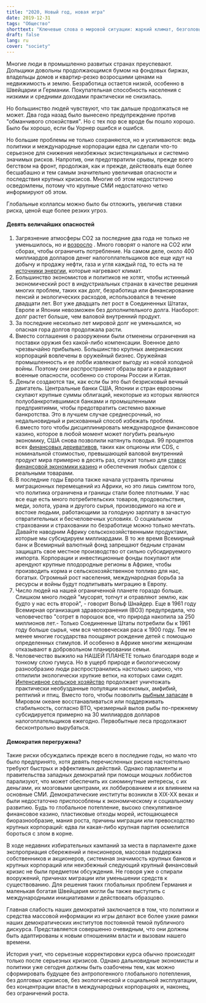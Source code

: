 ```yaml
---
title: "2020, Новый год, новая игра"
date: 2019-12-31
tags: "Общество"
shorttext: "Ключевые слова о мировой ситуации: жаркий климат, безголовый рост и денежно-кредитная политика, оружейная мания, миграция, рост населения."
draft: false
lang: ru
cover: "society"
---
```


Многие люди в промышленно развитых странах преуспевают. Дольщики довольны продолжающимся бумом на фондовых биржах, владельцы домов и квартир-резко возросшими ценами на недвижимость и землю. Безработица остается низкой, особенно в Швейцарии и Германии. Покупательная способность населения с низкими и средними доходами практически не снизилась.

Но большинство людей чувствуют, что так дальше продолжаться не может. Два года назад было вынесено предупреждение против "обманчивого спокойствия". Но с тех пор все вроде бы пошло хорошо. Было бы хорошо, если бы Уорнер ошибся и ошибся.

Но большие проблемы не только сохраняются, но и усиливаются: ведь политики и международные корпорации едва ли сделали что-то серьезное для снижения неизбежных экзистенциальных и системно значимых рисков. Напротив, они предотвратили срывы, прежде всего бегством на фронт, продолжая, как и прежде, действовать еще более бесшабашно и тем самым значительно увеличивая опасности и последствия крупных кризисов. Многие об этом недостаточно осведомлены, потому что крупные СМИ недостаточно четко информируют об этом.

Глобальные коллапсы можно было бы отложить, увеличив ставки риска, ценой еще более резких угроз.

#### Девять величайших опасностей

  1. Загрязнение атмосферы СО2 за последние два года не только не уменьшилось, но и [возросло](https://www.iea.org/reports/world-energy-outlook-2019 "World Energy Outlook 2019") . Много говорят о налоге на CO2 или сборах, чтобы ограничить потребление. На самом деле, около 400 миллиардов долларов денег налогоплательщиков все еще идут на добычу и продажу нефти, газа и угля каждый год, то есть на те [источники энергии](https://www.iisd.org/search/?qu=subsidies+fossil+fuels "Search IISD"), которые нагревают климат.
  2. Большинство экономистов и политиков не хотят, чтобы истинный экономический рост в индустриальных странах в качестве решения многих проблем, таких как долг, безработица или финансирование пенсий и экологических расходов, использовался в течение двадцати лет. Вот уже двадцать лет рост в Соединенных Штатах, Европе и Японии невозможен без дополнительного долга. Наоборот: долг растет больше, чем валовой внутренний продукт.
  3. За последние несколько лет мировой долг не уменьшился, но опасная гора долгов продолжала расти.
  4. Вместо соглашения о разоружении были отменены ограничения на поставки оружия без какой-либо компенсации. Военное дело чрезвычайно прибыльно. Большинство крупных американских корпораций вовлечены в оружейный бизнес. Оружейная промышленность и ее лобби извлекают выгоду из новой холодной войны. Поэтому они распространяют образы врага и раздувают военные опасности, особенно со стороны России и Китая.
  5. Деньги создаются так, как если бы это был безрисковый вечный двигатель. Центральные банки США, Японии и стран еврозоны скупают крупные суммы облигаций, некоторые из которых являются полуобанкротившимися банками и промышленными предприятиями, чтобы предотвратить системно важные банкротства. Это в лучшем случае среднесрочный, но недальновидный и рискованный способ избежать проблем.
  6.вместо того чтобы дисциплинировать международное финансовое казино, которое в любой момент может погубить реальную экономику, США снова позволили натянуть поводья. 99 процентов всех [финансовых деривативов](https://deutsch.rt.com/wirtschaft/55713-marc-chesney-finanzprofessor-universitaet-zuerich-globale-finanzpolitik-gefaehrdet-demokratie/ "Marc Chesney, Finanzprofessor der Universität Zürich: 'Globale Finanzpolitik gefährdet Demokratie'"), таких как опционы или CDS, с номинальной стоимостью, превышающей валовой внутренний продукт мира примерно в десять раз, служат только для [ставок финансовой экономики казино](https://www.investopedia.com/articles/trading/11/automated-trading-systems.asp "Automated Trading Systems: The Pros and Cons") и обеспечения любых сделок с реальными товарами.
  7. В последние годы Европа также начала устранять причины миграционных перемещений из Африки, но это лишь симптом того, что политика ограничена и границы стали более плотными. У нас все еще есть много потребительских товаров, продовольствия, меди, золота, урана и другого сырья, производимого на юге и востоке людьми, работающими за голодную зарплату в зачастую отвратительных и бесчеловечных условиях. О социальном страховании и страховании по безработице можно только мечтать. Давайте наводним Африку сельскохозяйственными продуктами, которые мы субсидируем миллиардами. В то же время Всемирный банк и Всемирный валютный фонд запрещают бедным странам защищать свое местное производство от сильно субсидируемого импорта. Корпорации и инвестиционные фонды покупают или арендуют крупные плодородные регионы в Африке, чтобы производить корма и сельскохозяйственное топливо для нас, богатых. Огромный рост населения, международная борьба за ресурсы и войны будут подпитывать миграцию в Европу.
  8. Число людей на нашей ограниченной планете гораздо больше. Слишком много людей "мусорят, топчут и отравляют землю, как будто у нас есть второй", - говорит Вольф Шнайдер. Еще в 1961 году Всемирная организация здравоохранения (ВОЗ) предупредила, что человечество "сотрет в порошок все, что природа накопила за 250 миллионов лет.- Только Соединенные Штаты потребили бы к 1961 году больше сырья, чем вся человеческая раса к 1900 году. Тем не менее многие государства поощряют рождение детей с помощью определенных стимулов. И особенно в Африке многим женщинам отказывают в добровольном планировании семьи.
  9. Человечество выжило на НАШЕЙ ПЛАНЕТЕ только благодаря воде и тонкому слою гумуса. Но в ущерб природе и биологическому разнообразию люди распространились настолько широко, что отпилили экологически хрупкие ветки, на которых сами сидят. [Интенсивное сельское хозяйство](https://www.birdlife.org/europe-and-central-asia/open-letter-reform-cap "Open letter to MEPs | Reform the CAP: harmful agriculture is destroying nature") продолжает уничтожать практически необузданные популяции насекомых, амфибий, рептилий и птиц. Вместо того, чтобы позволить [рыбным запасам](https://www.tagesanzeiger.ch/wirtschaft/standard/WTO-soll-die-subventionierte-Pluenderung-der-Meere-stoppen/story/22600974 "WTO soll die subventionierte Plünderung der Meere stoppen") в Мировом океане восстанавливаться или поддерживать стабильность, согласно ВТО, чрезмерный вылов рыбы по-прежнему субсидируется примерно на 30 миллиардов долларов налогоплательщиков ежегодно. Первобытные леса продолжают бесконтрольно вырубаться.

#### Демократия перегружена?

Такие риски обсуждались прежде всего в последние годы, но мало что было предпринято, хотя девять перечисленных рисков настоятельно требуют быстрых и эффективных действий. Однако парламенты и правительства западных демократий при помощи мощных лоббистов парализуют, что может обеспечить их сиюминутные интересы, с их деньгами, их мозговыми центрами, их лоббированием и их влиянием на основные СМИ.
Демократические институты возникли в XIX-XX веках и были недостаточно приспособлены к экономическому и социальному развитию. Будь то глобальное потепление, высоко спекулятивное финансовое казино, пластиковые отходы морей, истощающееся биоразнообразие, мания роста, причины миграции или превосходство крупных корпораций: едва ли какая-либо крупная партия осмелится бороться с злом в корне.

В ходе недавних избирательных кампаний за места в парламенте даже экспроприация сбережений и пенсионеров, массовая поддержка собственников и акционеров, системная значимость крупных банков и крупных корпораций или неизбежный следующий крупный финансовый кризис не были предметом обсуждения. Не говоря уже о спирали вооружений, причинах миграции или уменьшении средств к существованию. Для решения таких глобальных проблем Германия и маленькая богатая Швейцария могли бы также выступить с международными инициативами и действовать образцово.

Главная слабость наших демократий заключается в том, что политики и средства массовой информации из игры делают все более узкие рамки наших демократических институтов постоянной темой публичного дискурса. Представляется совершенно очевидным, что они должны быть адаптированы к новым отношениям власти и вызовам нашего времени.

История учит, что серьезные корректировки курса обычно происходят только после серьезных кризисов. Однако дальновидные экономисты и политики уже сегодня должны быть озабочены тем, как можно сформировать будущее без антропогенного глобального потепления, без долговых кризисов, без экологической и социальной эксплуатации, без концентрации власти в международных корпорациях и, наконец, без ограничений роста.
